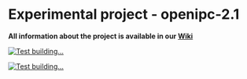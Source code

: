 # Experimental project - openipc-2.1

**All information about the project is available in our [Wiki](https://github.com/OpenIPC/openipc-2.1/wiki)**

[![Test building...](https://github.com/OpenIPC/openipc-2.1/actions/workflows/hi3516ev200_images.yml/badge.svg)](https://github.com/OpenIPC/openipc-2.1/actions/workflows/hi3516ev200_images.yml)

[![Test building...](https://github.com/OpenIPC/openipc-2.1/actions/workflows/hi3516ev300_images.yml/badge.svg)](https://github.com/OpenIPC/openipc-2.1/actions/workflows/hi3516ev300_images.yml)